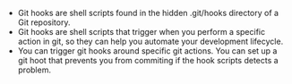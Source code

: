 

- Git hooks are shell scripts found in the hidden .git/hooks directory of a Git repository.
- Git hooks are shell scripts that trigger when you perform a specific action in git, so they can help you automate your development lifecycle.
- You can trigger git hooks around specific git actions. You can set up a git hoot that prevents you from commiting if the hook scripts detects a problem.